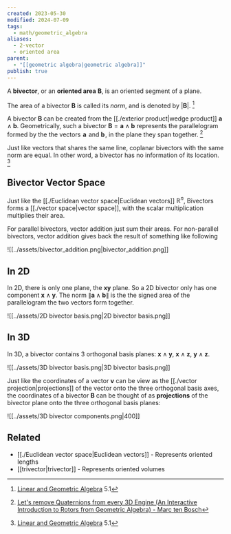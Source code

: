 ```yaml
---
created: 2023-05-30
modified: 2024-07-09
tags:
  - math/geometric_algebra
aliases:
  - 2-vector
  - oriented area
parent:
  - "[[geometric algebra|geometric algebra]]"
publish: true
---
```

A **bivector**, or an **oriented area** $\mathbf{B}$, is an oriented segment of a plane.

The area of a bivector $\mathbf{B}$ is called its *norm*, and is denoted by $|\mathbf{B}|$. [^2]

 A bivector $\mathbf{B}$ can be created from the [[./exterior product|wedge product]] $\mathbf{a} \wedge \mathbf{b}$. Geometrically, such a bivector $\mathbf{B} = \mathbf{a} \wedge \mathbf{b}$ represents the parallelogram formed by the the vectors  $\mathbf{a}$  and $\mathbf{b}$ , in the plane they span together. [^1]

Just like vectors that shares the same line, coplanar bivectors with the same norm are equal. In other word, a bivector has no information of its location. [^2]

## Bivector Vector Space

Just like the [[./Euclidean vector space|Euclidean vectors]] $\mathbb{R}^n$, Bivectors forms a [[./vector space|vector space]], with the scalar multiplication multiplies their area. 

For parallel bivectors, vector addition just sum their areas. For non-parallel bivectors, vector addition gives back the result of something like following

![[../assets/bivector_addition.png|bivector_addition.png]]

## In 2D
In 2D, there is only one plane, the $\mathbf{x}\mathbf{y}$ plane. So a 2D bivector only has one component $\mathbf{x} \wedge \mathbf{y}$. The norm $\|\mathbf{a} \wedge \mathbf{b}\|$ is the the signed area of the parallelogram the two vectors form together.

![[../assets/2D bivector basis.png|2D bivector basis.png]]

## In 3D
In 3D, a bivector contains 3 orthogonal basis planes: $\mathbf{x} \wedge \mathbf{y}$, $\mathbf{x} \wedge \mathbf{z}$, $\mathbf{y} \wedge \mathbf{z}$.

![[../assets/3D bivector basis.png|3D bivector basis.png]]

Just like the coordinates of a vector $\mathbf{v}$ can be view as the [[./vector projection|projections]] of the vector onto the three orthogonal basis axes, the coordinates of a bivector $\mathbf{B}$ can be thought of as **projections** of the bivector plane onto the three orthogonal basis planes:

![[../assets/3D bivector components.png|400]]

## Related
- [[./Euclidean vector space|Euclidean vectors]] - Represents oriented lengths
- [[trivector|trivector]] - Represents oriented volumes


[^1]: [Let's remove Quaternions from every 3D Engine (An Interactive Introduction to Rotors from Geometric Algebra) - Marc ten Bosch](https://marctenbosch.com/quaternions)
[^2]: [Linear and Geometric Algebra](http://www.faculty.luther.edu/~macdonal/laga/) 5.1